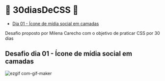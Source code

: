 <h1>🚀 30diasDeCSS 🚀 </h1>

* [Dia 01 - Ícone de mídia social em camadas](#id01)

Desafio proposto por Milena Carecho com o objetivo de praticar CSS por 30 dias

##  Desafio dia 01 - Ícone de mídia social em camadas <a name="id01"></a>
![ezgif com-gif-maker](https://user-images.githubusercontent.com/92547909/138710250-736eb2c2-da5d-41b6-a4f1-f4b8bb3c7e00.gif)
